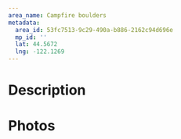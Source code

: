```yaml
---
area_name: Campfire boulders
metadata:
  area_id: 53fc7513-9c29-490a-b886-2162c94d696e
  mp_id: ''
  lat: 44.5672
  lng: -122.1269
---
```

# Description

# Photos

